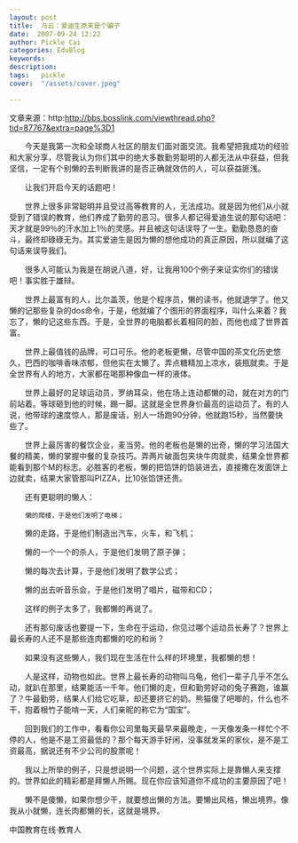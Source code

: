 ```yaml
---
layout: post  
title:  马云：爱迪生原来是个骗子  
date:  2007-09-24 12:22  
author: Pickle Cai  
categories: EduBlog  
keywords: 
description:   
tags:	pickle   
cover:  "/assets/cover.jpeg"  

---  
```

    
文章来源：http:http://bbs.bosslink.com/viewthread.php?tid=87767&extra=page%3D1



　　今天是我第一次和全球商人社区的朋友们面对面交流。我希望把我成功的经验和大家分享，尽管我认为你们其中的绝大多数勤劳聪明的人都无法从中获益，但我坚信，一定有个别懒的去判断我讲的是否正确就效仿的人，可以获益匪浅。



　　让我们开启今天的话题吧！



　　世界上很多非常聪明并且受过高等教育的人，无法成功。就是因为他们从小就受到了错误的教育，他们养成了勤劳的恶习。很多人都记得爱迪生说的那句话吧：天才就是99％的汗水加上1％的灵感。并且被这句话误导了一生。勤勤恳恳的奋斗，最终却碌碌无为。其实爱迪生是因为懒的想他成功的真正原因，所以就编了这句话来误导我们。



　　很多人可能认为我是在胡说八道，好，让我用100个例子来证实你们的错误吧！事实胜于雄辩。



　　世界上最富有的人，比尔盖茨，他是个程序员，懒的读书，他就退学了。他又懒的记那些复杂的dos命令，于是，他就编了个图形的界面程序，叫什么来着？我忘了，懒的记这些东西。于是，全世界的电脑都长着相同的脸，而他也成了世界首富。



　　世界上最值钱的品牌，可口可乐。他的老板更懒，尽管中国的茶文化历史悠久，巴西的咖啡香味浓郁，但他实在太懒了。弄点糖精加上凉水，装瓶就卖。于是全世界有人的地方，大家都在喝那种像血一样的液体。



　　世界上最好的足球运动员，罗纳耳朵，他在场上连动都懒的动，就在对方的门前站着。等球砸到他的时候，踢一脚。这就是全世界身价最高的运动员了。有的人说，他带球的速度惊人，那是废话，别人一场跑90分钟，他就跑15秒，当然要快些了。



　　世界上最厉害的餐饮企业，麦当劳。他的老板也是懒的出奇，懒的学习法国大餐的精美，懒的掌握中餐的复杂技巧。弄两片破面包夹块牛肉就卖，结果全世界都能看到那个M的标志。必胜客的老板，懒的把馅饼的馅装进去，直接撒在发面饼上边就卖，结果大家管那叫PIZZA，比10张馅饼还贵。



　　还有更聪明的懒人：



        懒的爬楼，于是他们发明了电梯；



　　懒的走路，于是他们制造出汽车，火车，和飞机；



　　懒的一个一个的杀人，于是他们发明了原子弹；



　　懒的每次去计算，于是他们发明了数学公式；



　　懒的出去听音乐会，于是他们发明了唱片，磁带和CD；



　　这样的例子太多了，我都懒的再说了。



　　还有那句废话也要提一下，生命在于运动，你见过哪个运动员长寿了？世界上最长寿的人还不是那些连肉都懒的吃的和尚？



　　如果没有这些懒人，我们现在生活在什么样的环境里，我都懒的想！



　　人是这样，动物也如此。世界上最长寿的动物叫乌龟，他们一辈子几乎不怎么动，就趴在那里，结果能活一千年。他们懒的走，但和勤劳好动的兔子赛跑，谁赢了？牛最勤劳，结果人们给它吃草，却还要挤它的奶。熊猫傻了吧唧的，什么也不干，抱着根竹子能啃一天，人们亲昵的称它为“国宝”。



　　回到我们的工作中，看看你公司里每天最早来最晚走，一天像发条一样忙个不停的人，他是不是工资最低的？那个每天游手好闲，没事就发呆的家伙，是不是工资最高，据说还有不少公司的股票呢！



　　我以上所举的例子，只是想说明一个问题，这个世界实际上是靠懒人来支撑的。世界如此的精彩都是拜懒人所赐。现在你应该知道你不成功的主要原因了吧！



　　懒不是傻懒，如果你想少干，就要想出懒的方法。要懒出风格，懒出境界。像我从小就懒，连长肉都懒的长，这就是境界。







		    
 中国教育在线·教育人

